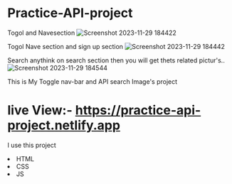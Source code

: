 # Practice-API-project

Togol and Navesection
![Screenshot 2023-11-29 184422](https://github.com/mahmudul7608/Practice-API-project/assets/146390183/71750381-9b46-41b1-9006-c048aba06ed2)

Togol Nave section and sign up section
![Screenshot 2023-11-29 184442](https://github.com/mahmudul7608/Practice-API-project/assets/146390183/9e5db6de-7bd6-4fd0-bd52-cd38cef2728e)

Search anythink on search section then you will get thets related pictur's..
![Screenshot 2023-11-29 184544](https://github.com/mahmudul7608/Practice-API-project/assets/146390183/99bf6a5f-426f-4763-873b-370ce2738af6)

This is My Toggle nav-bar and API search Image's project

# live View:- https://practice-api-project.netlify.app

I use this project
<li>HTML</li>
<li>CSS</li>
<li>JS</li>

